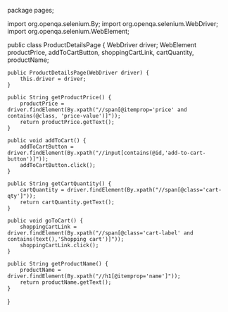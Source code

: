 package pages;

import org.openqa.selenium.By;
import org.openqa.selenium.WebDriver;
import org.openqa.selenium.WebElement;

public class ProductDetailsPage {
    WebDriver driver;
    WebElement productPrice, addToCartButton, shoppingCartLink, cartQuantity, productName;

    public ProductDetailsPage(WebDriver driver) {
        this.driver = driver;
    }

    public String getProductPrice() {
        productPrice = driver.findElement(By.xpath("//span[@itemprop='price' and contains(@class, 'price-value')]"));
        return productPrice.getText();
    }

    public void addToCart() {
        addToCartButton = driver.findElement(By.xpath("//input[contains(@id,'add-to-cart-button')]"));
        addToCartButton.click();
    }

    public String getCartQuantity() {
        cartQuantity = driver.findElement(By.xpath("//span[@class='cart-qty']"));
        return cartQuantity.getText();
    }

    public void goToCart() {
        shoppingCartLink = driver.findElement(By.xpath("//span[@class='cart-label' and contains(text(),'Shopping cart')]"));
        shoppingCartLink.click();
    }

    public String getProductName() {
        productName = driver.findElement(By.xpath("//h1[@itemprop='name']"));
        return productName.getText();
    }
}
